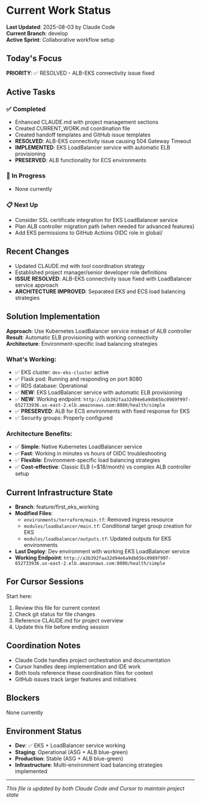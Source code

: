 # Current Work Status

**Last Updated**: 2025-08-03 by Claude Code  
**Current Branch**: develop  
**Active Sprint**: Collaborative workflow setup

## Today's Focus
**PRIORITY**: ✅ RESOLVED - ALB-EKS connectivity issue fixed

## Active Tasks

### ✅ Completed
- Enhanced CLAUDE.md with project management sections
- Created CURRENT_WORK.md coordination file
- Created handoff templates and GitHub issue templates
- **RESOLVED**: ALB-EKS connectivity issue causing 504 Gateway Timeout
- **IMPLEMENTED**: EKS LoadBalancer service with automatic ELB provisioning
- **PRESERVED**: ALB functionality for ECS environments

### 🚧 In Progress
- None currently

### 📋 Next Up
- Consider SSL certificate integration for EKS LoadBalancer service
- Plan ALB controller migration path (when needed for advanced features)
- Add EKS permissions to GitHub Actions OIDC role in global/

## Recent Changes
- Updated CLAUDE.md with tool coordination strategy
- Established project manager/senior developer role definitions
- **ISSUE RESOLVED**: ALB-EKS connectivity issue fixed with LoadBalancer service approach
- **ARCHITECTURE IMPROVED**: Separated EKS and ECS load balancing strategies

## Solution Implementation
**Approach**: Use Kubernetes LoadBalancer service instead of ALB controller  
**Result**: Automatic ELB provisioning with working connectivity  
**Architecture**: Environment-specific load balancing strategies  

### What's Working:
- ✅ EKS cluster: `dev-eks-cluster` active
- ✅ Flask pod: Running and responding on port 8080
- ✅ RDS database: Operational
- ✅ **NEW**: EKS LoadBalancer service with automatic ELB provisioning
- ✅ **NEW**: Working endpoint: `http://a3b392faa32d94e6a9db65bc0989f997-652733936.us-east-2.elb.amazonaws.com:8080/health/simple`
- ✅ **PRESERVED**: ALB for ECS environments with fixed response for EKS
- ✅ Security groups: Properly configured

### Architecture Benefits:
- ✅ **Simple**: Native Kubernetes LoadBalancer service
- ✅ **Fast**: Working in minutes vs hours of OIDC troubleshooting
- ✅ **Flexible**: Environment-specific load balancing strategies
- ✅ **Cost-effective**: Classic ELB (~$18/month) vs complex ALB controller setup

## Current Infrastructure State
- **Branch**: feature/first_eks_working
- **Modified Files**: 
  - `environments/terraform/main.tf`: Removed ingress resource
  - `modules/loadbalancer/main.tf`: Conditional target group creation for EKS
  - `modules/loadbalancer/outputs.tf`: Updated outputs for EKS environments
- **Last Deploy**: Dev environment with working EKS LoadBalancer service
- **Working Endpoint**: `http://a3b392faa32d94e6a9db65bc0989f997-652733936.us-east-2.elb.amazonaws.com:8080/health/simple`

## For Cursor Sessions
Start here:
1. Review this file for current context
2. Check git status for file changes
3. Reference CLAUDE.md for project overview
4. Update this file before ending session

## Coordination Notes
- Claude Code handles project orchestration and documentation
- Cursor handles deep implementation and IDE work
- Both tools reference these coordination files for context
- GitHub issues track larger features and initiatives

## Blockers
None currently

## Environment Status
- **Dev**: ✅ EKS + LoadBalancer service working
- **Staging**: Operational (ASG + ALB blue-green)
- **Production**: Stable (ASG + ALB blue-green)
- **Infrastructure**: Multi-environment load balancing strategies implemented

---
*This file is updated by both Claude Code and Cursor to maintain project state*